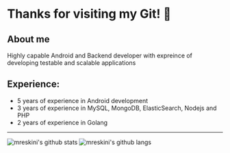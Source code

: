 # Thanks for visiting my Git! 👋

## About me
Highly capable Android and Backend developer with expreince of developing testable and scalable applications

## Experience:
+ 5 years of experience in Android development
+ 3 years of experience in MySQL, MongoDB, ElasticSearch, Nodejs and PHP
+ 2 years of experience in Golang

-------------------------------------------------------------------------------------------------------

![mreskini's github stats](https://github-readme-stats.vercel.app/api?username=ahmadrezazarei&count_private=true&show_icons=true&custom_title=GitHub%20Stats&theme=radical&hide_border=true)
![mreskini's github langs](https://github-readme-stats.vercel.app/api/top-langs/?username=ahmadrezazarei&layout=compact&hide_border=true&title_color=0366d6&count_private=true&include_all_commits=true&theme=radical)
